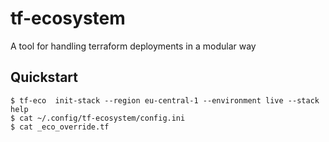 # tf-ecosystem
A tool for handling terraform deployments in a modular way

## Quickstart

    $ tf-eco  init-stack --region eu-central-1 --environment live --stack help
    $ cat ~/.config/tf-ecosystem/config.ini
    $ cat _eco_override.tf
